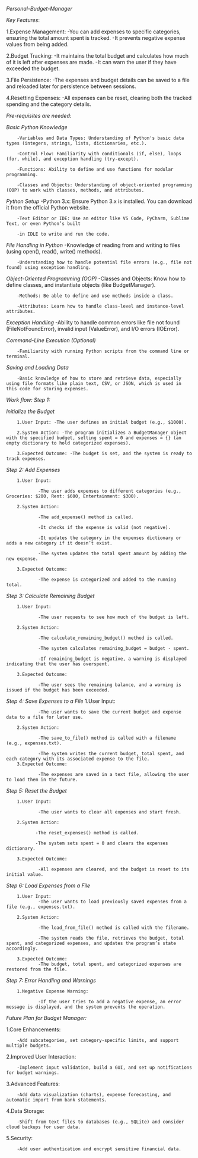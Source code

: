 *Personal-Budget-Manager*

*Key Features*:

1.Expense Management: -You can add expenses to specific categories, ensuring the total amount spent is tracked. -It prevents negative expense values from being added.

2.Budget Tracking: -It maintains the total budget and calculates how much of it is left after expenses are made. -It can warn the user if they have exceeded the budget.

3.File Persistence: -The expenses and budget details can be saved to a file and reloaded later for persistence between sessions.

4.Resetting Expenses: -All expenses can be reset, clearing both the tracked spending and the category details.

*Pre-requisites are needed:*

*Basic Python Knowledge*

        -Variables and Data Types: Understanding of Python's basic data types (integers, strings, lists, dictionaries, etc.). 
        
        -Control Flow: Familiarity with conditionals (if, else), loops (for, while), and exception handling (try-except). 
        
        -Functions: Ability to define and use functions for modular programming. 
        
        -Classes and Objects: Understanding of object-oriented programming (OOP) to work with classes, methods, and attributes.

*Python Setup* 
        -Python 3.x: Ensure Python 3.x is installed. You can download it from the official Python website. 
        
        -Text Editor or IDE: Use an editor like VS Code, PyCharm, Sublime Text, or even Python’s built
        
        -in IDLE to write and run the code.

*File Handling in Python* 
        -Knowledge of reading from and writing to files (using open(), read(), write() methods). 
        
        -Understanding how to handle potential file errors (e.g., file not found) using exception handling.

*Object-Oriented Programming (OOP)* 
        -Classes and Objects: Know how to define classes, and instantiate objects (like BudgetManager). 
        
        -Methods: Be able to define and use methods inside a class. 
        
        -Attributes: Learn how to handle class-level and instance-level attributes.

*Exception Handling* 
        -Ability to handle common errors like file not found (FileNotFoundError), invalid input (ValueError), and I/O errors (IOError).

*Command-Line Execution (Optional)*

        -Familiarity with running Python scripts from the command line or terminal.

*Saving and Loading Data* 

        -Basic knowledge of how to store and retrieve data, especially using file formats like plain text, CSV, or JSON, which is used in this code for storing expenses.

*Work flow: Step 1:*

*Initialize the Budget*

        1.User Input: -The user defines an initial budget (e.g., $1000).

        2.System Action: -The program initializes a BudgetManager object with the specified budget, setting spent = 0 and expenses = {} (an empty dictionary to hold categorized expenses).

        3.Expected Outcome: -The budget is set, and the system is ready to track expenses.

*Step 2: Add Expenses*

        1.User Input: 

                -The user adds expenses to different categories (e.g., Groceries: $200, Rent: $600, Entertainment: $300).

        2.System Action: 

                -The add_expense() method is called. 
        
                -It checks if the expense is valid (not negative). 
        
                -It updates the category in the expenses dictionary or adds a new category if it doesn’t exist. 
        
                -The system updates the total spent amount by adding the new expense.

        3.Expected Outcome: 

                -The expense is categorized and added to the running total.

*Step 3: Calculate Remaining Budget*

        1.User Input: 

                -The user requests to see how much of the budget is left.

        2.System Action: 

                -The calculate_remaining_budget() method is called. 

                -The system calculates remaining_budget = budget - spent. 

                -If remaining_budget is negative, a warning is displayed indicating that the user has overspent.

        3.Expected Outcome: 

                -The user sees the remaining balance, and a warning is issued if the budget has been exceeded.
*Step 4: Save Expenses to a File*
        1.User Input:
        
                -The user wants to save the current budget and expense data to a file for later use.
        
        2.System Action:
                
                -The save_to_file() method is called with a filename (e.g., expenses.txt).
                
                -The system writes the current budget, total spent, and each category with its associated expense to the file.
        3.Expected Outcome:
        
                -The expenses are saved in a text file, allowing the user to load them in the future.
                
*Step 5: Reset the Budget*

        1.User Input: 
        
                -The user wants to clear all expenses and start fresh.
        
        2.System Action: 
               
               -The reset_expenses() method is called. 
               
               -The system sets spent = 0 and clears the expenses dictionary.
        
        3.Expected Outcome: 
                
                -All expenses are cleared, and the budget is reset to its initial value.

*Step 6: Load Expenses from a File*

        1.User Input: 
                -The user wants to load previously saved expenses from a file (e.g., expenses.txt).
        
        2.System Action: 
               
                -The load_from_file() method is called with the filename. 
                
                -The system reads the file, retrieves the budget, total spent, and categorized expenses, and updates the program’s state accordingly.
        
        3.Expected Outcome: 
                -The budget, total spent, and categorized expenses are restored from the file.

*Step 7: Error Handling and Warnings*

        1.Negative Expense Warning: 
                
                -If the user tries to add a negative expense, an error message is displayed, and the system prevents the operation.

*Future Plan for Budget Manager:*

1.Core Enhancements:

        -Add subcategories, set category-specific limits, and support multiple budgets.
        
2.Improved User Interaction:

        -Implement input validation, build a GUI, and set up notifications for budget warnings.

3.Advanced Features:

        -Add data visualization (charts), expense forecasting, and automatic import from bank statements.

4.Data Storage:

        -Shift from text files to databases (e.g., SQLite) and consider cloud backups for user data.

5.Security:

        -Add user authentication and encrypt sensitive financial data.
